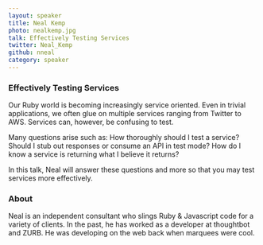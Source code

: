 ```yaml
---
layout: speaker
title: Neal Kemp
photo: nealkemp.jpg
talk: Effectively Testing Services
twitter: Neal_Kemp
github: nneal
category: speaker
---
```


### Effectively Testing Services

Our Ruby world is becoming increasingly service oriented. Even in trivial
applications, we often glue on multiple services ranging from Twitter to AWS.
Services can, however, be confusing to test.

Many questions arise such as: How thoroughly should I test a service? Should I
stub out responses or consume an API in test mode? How do I know a service is
returning what I believe it returns?

In this talk, Neal will answer these questions and more so that you may test
services more effectively.

### About

Neal is an independent consultant who slings Ruby & Javascript code for a
variety of clients. In the past, he has worked as a developer at thoughtbot and
ZURB. He was developing on the web back when marquees were cool.
